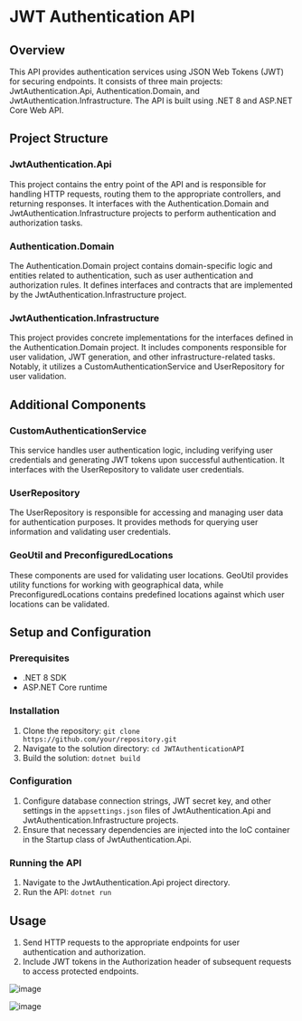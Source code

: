 # JWT Authentication API

## Overview
This API provides authentication services using JSON Web Tokens (JWT) for securing endpoints. It consists of three main projects: JwtAuthentication.Api, Authentication.Domain, and JwtAuthentication.Infrastructure. The API is built using .NET 8 and ASP.NET Core Web API.

## Project Structure

### JwtAuthentication.Api
This project contains the entry point of the API and is responsible for handling HTTP requests, routing them to the appropriate controllers, and returning responses. It interfaces with the Authentication.Domain and JwtAuthentication.Infrastructure projects to perform authentication and authorization tasks.

### Authentication.Domain
The Authentication.Domain project contains domain-specific logic and entities related to authentication, such as user authentication and authorization rules. It defines interfaces and contracts that are implemented by the JwtAuthentication.Infrastructure project.

### JwtAuthentication.Infrastructure
This project provides concrete implementations for the interfaces defined in the Authentication.Domain project. It includes components responsible for user validation, JWT generation, and other infrastructure-related tasks. Notably, it utilizes a CustomAuthenticationService and UserRepository for user validation.

## Additional Components

### CustomAuthenticationService
This service handles user authentication logic, including verifying user credentials and generating JWT tokens upon successful authentication. It interfaces with the UserRepository to validate user credentials.

### UserRepository
The UserRepository is responsible for accessing and managing user data for authentication purposes. It provides methods for querying user information and validating user credentials.

### GeoUtil and PreconfiguredLocations
These components are used for validating user locations. GeoUtil provides utility functions for working with geographical data, while PreconfiguredLocations contains predefined locations against which user locations can be validated.

## Setup and Configuration

### Prerequisites
- .NET 8 SDK
- ASP.NET Core runtime

### Installation
1. Clone the repository: `git clone https://github.com/your/repository.git`
2. Navigate to the solution directory: `cd JWTAuthenticationAPI`
3. Build the solution: `dotnet build`

### Configuration
1. Configure database connection strings, JWT secret key, and other settings in the `appsettings.json` files of JwtAuthentication.Api and JwtAuthentication.Infrastructure projects.
2. Ensure that necessary dependencies are injected into the IoC container in the Startup class of JwtAuthentication.Api.

### Running the API
1. Navigate to the JwtAuthentication.Api project directory.
2. Run the API: `dotnet run`

## Usage
1. Send HTTP requests to the appropriate endpoints for user authentication and authorization.
2. Include JWT tokens in the Authorization header of subsequent requests to access protected endpoints.

![image](https://github.com/SuryaMasab/JwtAuthentication.Api/assets/114293640/41a7d914-b632-4ae8-b0b5-c1eb1fe6cfba)

![image](https://github.com/SuryaMasab/JwtAuthentication.Api/assets/114293640/c40ef318-03e5-4c60-a35b-df885343a828)
